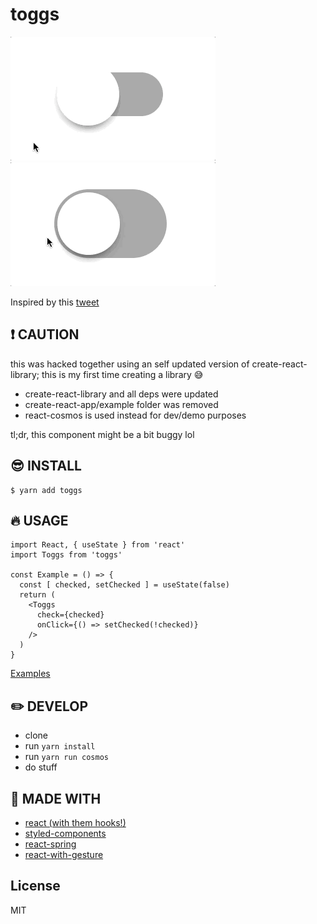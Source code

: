 # toggs

![material](https://github.com/phoker/toggs/blob/master/assets/material.gif?raw=true) ![ios](https://github.com/phoker/toggs/blob/master/assets/ios.gif?raw=true)

Inspired by this [tweet](https://twitter.com/dan_abramov/status/1086704419033497600)

## :exclamation: CAUTION

 this was hacked together using an self updated version of create-react-library; this is my first time creating a library :sweat_smile:
  - create-react-library and all deps were updated
  - create-react-app/example folder was removed
  - react-cosmos is used instead for dev/demo purposes

tl;dr, this component might be a bit buggy lol

## :sunglasses: INSTALL

```
$ yarn add toggs
```

## :fire: USAGE

```
import React, { useState } from 'react'
import Toggs from 'toggs'

const Example = () => {
  const [ checked, setChecked ] = useState(false)
  return (
    <Toggs
      check={checked}
      onClick={() => setChecked(!checked)}
    />
  )
}
```

[Examples](https://codesandbox.io/s/qvqqz794rq)

## :pencil2: DEVELOP

 - clone
 - run `yarn install`
 - run `yarn run cosmos`
 - do stuff

## :pray: MADE WITH

 - [react (with them hooks!)](https://reactjs.org/)
 - [styled-components](https://www.styled-components.com/)
 - [react-spring](https://react-spring.surge.sh/#/)
 - [react-with-gesture](https://github.com/react-spring/react-with-gesture)

## License

MIT
